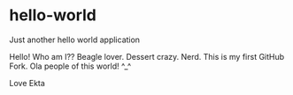 # hello-world
Just another hello world application

Hello!
Who am I?? Beagle lover. Dessert crazy. Nerd. 
This is my first GitHub Fork.
Ola people of this world! ^_^

Love 
Ekta

